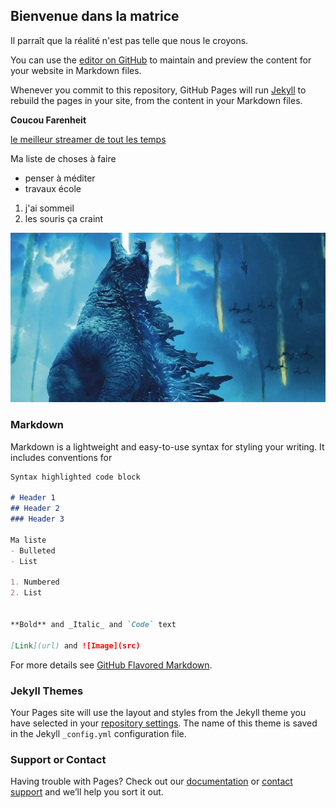 ## Bienvenue dans la matrice

Il parraît que la réalité n'est pas telle que nous le croyons. 

You can use the [editor on GitHub](https://github.com/ThorneMalkin/aori/edit/master/index.md) to maintain and preview the content for your website in Markdown files.

Whenever you commit to this repository, GitHub Pages will run [Jekyll](https://jekyllrb.com/) to rebuild the pages in your site, from the content in your Markdown files.

**Coucou Farenheit**

[le meilleur streamer de tout les temps](https://www.twitch.tv/search?term=jaldrin_harikuin)

Ma liste de choses à faire
- penser à méditer
- travaux école

1. j'ai sommeil
2. les souris ça craint

![GOGOGODZILLAAAAAA](20190515_233106.jpg)

### Markdown

Markdown is a lightweight and easy-to-use syntax for styling your writing. It includes conventions for

```markdown
Syntax highlighted code block

# Header 1
## Header 2
### Header 3

Ma liste
- Bulleted
- List

1. Numbered
2. List


**Bold** and _Italic_ and `Code` text

[Link](url) and ![Image](src)
```

For more details see [GitHub Flavored Markdown](https://guides.github.com/features/mastering-markdown/).

### Jekyll Themes

Your Pages site will use the layout and styles from the Jekyll theme you have selected in your [repository settings](https://github.com/ThorneMalkin/aori/settings). The name of this theme is saved in the Jekyll `_config.yml` configuration file.

### Support or Contact

Having trouble with Pages? Check out our [documentation](https://help.github.com/categories/github-pages-basics/) or [contact support](https://github.com/contact) and we’ll help you sort it out.
